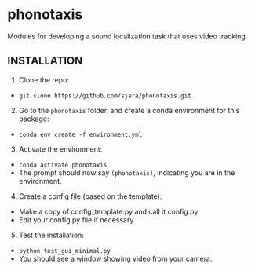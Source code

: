 # phonotaxis
Modules for developing a sound localization task that uses video tracking.

## INSTALLATION
1. Clone the repo:
  * `git clone https://github.com/sjara/phonotaxis.git`
2. Go to the `phonotaxis` folder, and create a conda environment for this package:
  * `conda env create -f environment.yml`
3. Activate the environment:
  * `conda activate phonotaxis`
  * The prompt should now say `(phonotaxis)`, indicating you are in the environment.
4. Create a config file (based on the template):
  * Make a copy of config_template.py and call it config.py
  * Edit your config.py file if necessary
5. Test the installation:
  * `python test_gui_minimal.py`
  * You should see a window showing video from your camera.

